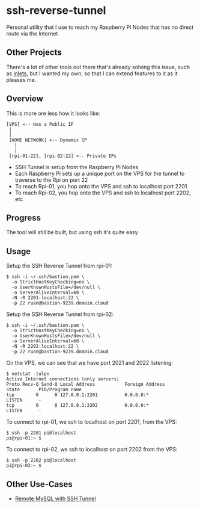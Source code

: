 # ssh-reverse-tunnel

Personal utility that I use to reach my Raspberry Pi Nodes that has no direct route via the Internet

## Other Projects

There's a lot of other tools out there that's already solving this issue, such as [inlets](https://inlets.dev), but I wanted my own, so that I can extend features to it as it pleases me.

## Overview

This is more ore less how it looks like:

```
[VPS] <-- Has a Public IP
 |
 |
 [HOME NETWORK] <-- Dynamic IP
   |
   |
 [rpi-01:22], [rpi-02:22] <-- Private IPs
```

- SSH Tunnel is setup from the Raspberry Pi Nodes
- Each Raspberry Pi sets up a unique port on the VPS for the tunnel to traverse to the Rpi on port 22
- To reach Rpi-01, you hop onto the VPS and ssh to localhost port 2201
- To reach Rpi-02, you hop onto the VPS and ssh to localhost port 2202, etc

## Progress

The tool will still be built, but using ssh it's quite easy

## Usage

Setup the SSH Reverse Tunnel from rpi-01:

```
$ ssh -i ~/.ssh/bastion.pem \
  -o StrictHostKeyChecking=no \
  -o UserKnownHostsFile=/dev/null \
  -o ServerAliveInterval=60 \
  -N -R 2201:localhost:22 \
  -p 22 ruan@bastion-9239.domain.cloud
```

Setup the SSH Reverse Tunnel from rpi-02:

```
$ ssh -i ~/.ssh/bastion.pem \
  -o StrictHostKeyChecking=no \
  -o UserKnownHostsFile=/dev/null \
  -o ServerAliveInterval=60 \
  -N -R 2202:localhost:22 \
  -p 22 ruan@bastion-9239.domain.cloud
```

On the VPS, we can see that we have port 2021 and 2022 listening:

```
$ netstat -tulpn
Active Internet connections (only servers)
Proto Recv-Q Send-Q Local Address           Foreign Address         State       PID/Program name
tcp        0      0 127.0.0.1:2201          0.0.0.0:*               LISTEN      -
tcp        0      0 127.0.0.1:2202          0.0.0.0:*               LISTEN      -
```

To connect to rpi-01, we ssh to localhost on port 2201, from the VPS:

```
$ ssh -p 2201 pi@localhost
pi@rpi-01:~ $
```

To connect to rpi-02, we ssh to localhost on port 2202 from the VPS:

```
$ ssh -p 2202 pi@localhost
pi@rpi-02:~ $
```

## Other Use-Cases

- [Remote MySQL with SSH Tunnel](https://github.com/ruanbekker/ssh-reverse-tunnel/wiki/Remote-MySQL-With-SSH-Tunnel)

